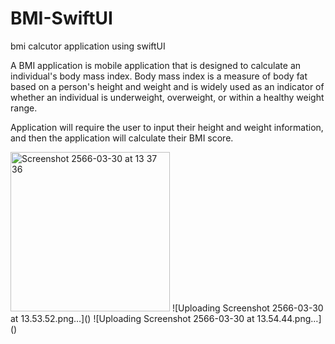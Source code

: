 # BMI-SwiftUI
bmi calcutor application using swiftUI



A BMI application is mobile application that is designed to calculate an individual's body mass index. Body mass index is a measure of body fat based on a person's height and weight and is widely used as an indicator of whether an individual is underweight, overweight, or within a healthy weight range.



Application will require the user to input their height and weight information, and then the application will calculate their BMI score. 




<img width="255" alt="Screenshot 2566-03-30 at 13 37 36" src="https://user-images.githubusercontent.com/78087419/228753977-60ee031e-a136-4ef1-ab42-4a1f27035486.png">
![Uploading Screenshot 2566-03-30 at 13.53.52.png…]()
![Uploading Screenshot 2566-03-30 at 13.54.44.png…]()
